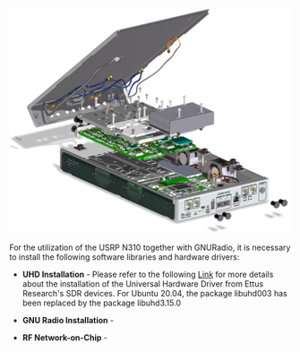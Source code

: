 <p align="center">
<img alt="USRP N310" src="https://github.com/jracevedob/Post-Shannon-SDR/blob/main/Installation/N310isoExplode.png" width="800">
</p>

For the utilization of the USRP N310 together with GNURadio, it is necessary to install the following software libraries and hardware drivers:

* **UHD Installation** - Please refer to the following [Link](https://files.ettus.com/manual/page_install.html) for more details about the installation of the Universal Hardware Driver from Ettus Research's SDR devices. For Ubuntu 20.04, the package libuhd003 has been replaced by the package libuhd3.15.0


* **GNU Radio Installation** - 



* **RF Network-on-Chip** - 
